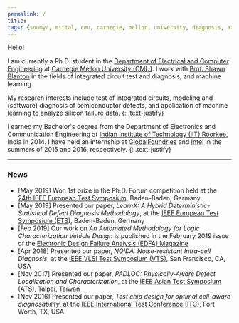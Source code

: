 ```yaml
---
permalink: /
title:
tags: {soumya, mittal, cmu, carnegie, mellon, university, diagnosis, atpg, yield, failure, pfa, machine learning, graduate, phd, roorkee, intel, globalfoundries}
---
```


Hello!

I am currently a Ph.D. student in the [Department of Electrical and Computer Engineering](http://www.ece.cmu.edu/) at [Carnegie Mellon University (CMU)](http://www.cmu.edu/). I work with [Prof. Shawn Blanton](http://www.ece.cmu.edu/~actl) in the fields of integrated circuit test and diagnosis, and machine learning.

My research interests include test of integrated circuits, modeling and (software) diagnosis of semiconductor defects, and application of machine learning to analyze silicon failure data.
{: .text-justify}

I earned my Bachelor's degree from the Department of Electronics and Communication Engineering at [Indian Institute of Technology (IIT) Roorkee](https://www.iitr.ac.in/), India in 2014. I have held an internship at [GlobalFoundries](https://www.globalfoundries.com/) and [Intel](https://www.intel.com) in the summers of 2015 and 2016, respectively.
{: .text-justify}

---

### News

+ [May 2019] Won 1st prize in the Ph.D. Forum competition held at the [24th IEEE European Test Symposium](https://www.testgroup.polito.it/ets19/), Baden-Baden, Germany
+ [May 2019] Presented our paper, *LearnX: A Hybrid Deterministic-Statistical Defect Diagnosis Methodology*, at the [IEEE European Test Symposium (ETS)](https://www.testgroup.polito.it/ets19/), Baden-Baden, Germany
+ [Feb 2019] Our work on *An Automated Methodology for Logic Characterization Vehicle Design* is published in the February 2019 issue of the [Electronic Design Failure Analysis (EDFA) Magazine](https://www.asminternational.org/web/edfas/news/edfa/-/journal_content/56/10192/36324098/MAGAZINE)
+ [Apr 2018] Presented our paper, *NOIDA: Noise-resistant Intra-cell Diagnosis*, at the [IEEE VLSI Test Symposium (VTS)](http://www.tttc-vts.org/public_html/new/2018/), San Francisco, CA, USA
+ [Nov 2017] Presented our paper, *PADLOC: Physically-Aware Defect Localization and Characterization*, at the [IEEE Asian Test Symposium (ATS)](http://ares.ee.ncu.edu.tw/ats17/index.php), Taipei, Taiwan
+ [Nov 2016] Presented our paper, *Test chip design for optimal cell-aware diagnosability*, at the [IEEE International Test Conference (ITC)](https://web.archive.org/web/20161207123429/http://www.itctestweek.org/), Fort Worth, TX, USA
